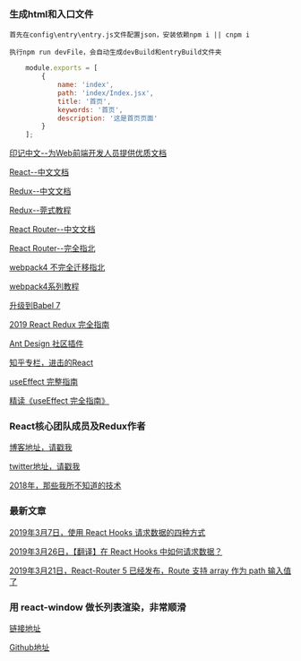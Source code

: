 ### 生成html和入口文件

	首先在config\entry\entry.js文件配置json，安装依赖npm i || cnpm i

	执行npm run devFile，会自动生成devBuild和entryBuild文件夹

```javascript
	module.exports = [
		{
			name: 'index',
			path: 'index/Index.jsx',
			title: '首页',
			keywords: '首页',
			description: '这是首页页面'
		}
	];
```

[印记中文--为Web前端开发人员提供优质文档](https://docschina.org/)

[React--中文文档](https://react.docschina.org/)

[Redux--中文文档](https://cn.redux.js.org/)

[Redux--莞式教程](https://github.com/kenberkeley/redux-simple-tutorial)

[React Router--中文文档](https://react-router.docschina.org/)

[React Router--完全指北](https://zcfy.cc/article/react-router-v4-the-complete-guide-mdash-sitepoint)

[webpack4 不完全迁移指北](https://github.com/dwqs/blog/issues/60)

[webpack4系列教程](https://godbmw.com/categories/webpack4系列教程/)

[升级到Babel 7](https://github.com/babel/babel-upgrade)

[2019 React Redux 完全指南](https://juejin.im/post/5cac8ccd6fb9a068530111c7)

[Ant Design 社区插件](https://ant.design/docs/react/recommendation-cn)

[知乎专栏，进击的React](https://zhuanlan.zhihu.com/advancing-react)

[useEffect 完整指南](https://overreacted.io/zh-hans/a-complete-guide-to-useeffect/)

[精读《useEffect 完全指南》](https://github.com/dt-fe/weekly/blob/master/96.精读《useEffect%20完全指南》.md)

### React核心团队成员及Redux作者

[博客地址，请戳我](https://overreacted.io)

[twitter地址，请戳我](https://twitter.com/dan_abramov)

[2018年，那些我所不知道的技术](https://overreacted.io/zh-hant/things-i-dont-know-as-of-2018/)

### 最新文章

[2019年3月7日，使用 React Hooks 请求数据的四种方式](https://www.robinwieruch.de/react-hooks-fetch-data/)

[2019年3月26日，【翻译】在 React Hooks 中如何请求数据？](https://juejin.im/post/5c98fb35518825157172acc6)

[2019年3月21日，React-Router 5 已经发布，Route 支持 array 作为 path 输入值了](https://reacttraining.com/blog/react-router-v5/)

### 用 react-window 做长列表渲染，非常顺滑

[链接地址](https://web.dev/virtualize-long-lists-react-window)

[Github地址](https://github.com/bvaughn/react-window)
